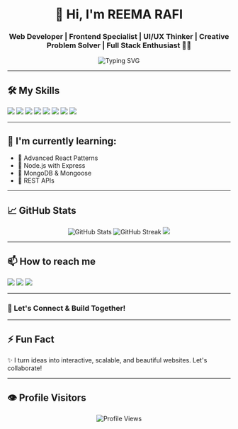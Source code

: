 <h1 align="center">👋 Hi, I'm REEMA RAFI</h1>
<h3 align="center">
  Web Developer | Frontend Specialist | UI/UX Thinker | Creative Problem Solver | Full Stack Enthusiast 🎨💡
</h3>
<p align="center">
  <img src="https://readme-typing-svg.herokuapp.com?font=Fira+Code&weight=500&pause=1000&color=3F77FF&center=true&vCenter=true&width=435&lines=Creative+Frontend+Developer;React+%7C+Node+%7C+MongoDB+Enthusiast;Let's+build+something+awesome!" alt="Typing SVG" />
</p>

---

## 🛠️ My Skills

<p align="left">
  <img src="https://img.shields.io/badge/HTML-E34F26?style=for-the-badge&logo=html5&logoColor=white"/>
  <img src="https://img.shields.io/badge/CSS-1572B6?style=for-the-badge&logo=css3&logoColor=white"/>
  <img src="https://img.shields.io/badge/JavaScript-F7DF1E?style=for-the-badge&logo=javascript&logoColor=black"/>
  <img src="https://img.shields.io/badge/React-61DAFB?style=for-the-badge&logo=react&logoColor=black"/>
  <img src="https://img.shields.io/badge/Node.js-339933?style=for-the-badge&logo=nodedotjs&logoColor=white"/>
  <img src="https://img.shields.io/badge/Express.js-000000?style=for-the-badge&logo=express&logoColor=white"/>
  <img src="https://img.shields.io/badge/MongoDB-47A248?style=for-the-badge&logo=mongodb&logoColor=white"/>
  <img src="https://img.shields.io/badge/Git-F05032?style=for-the-badge&logo=git&logoColor=white"/>
</p>

---

## 🌱 I'm currently learning:

- 🔹 Advanced React Patterns  
- 🔹 Node.js with Express  
- 🔹 MongoDB & Mongoose  
- 🔹 REST APIs  

---

## 📈 GitHub Stats

<p align="center">
  <img src="https://github-readme-stats.vercel.app/api?username=ReemaRafi&show_icons=true&theme=radical" alt="GitHub Stats" />
 <img src="https://github-readme-streak-stats.herokuapp.com/?user=ReemaRafi&theme=radical" alt="GitHub Streak"/>
<img src="https://github-readme-stats.vercel.app/api/top-langs/?username=ReemaRafi&layout=compact&theme=radical" />
</p>

---

## 📫 How to reach me

<p align="left">
  <a href="https://www.linkedin.com/in/reema-rafi-29b4ab31b" target="_blank"><img src="https://img.shields.io/badge/LinkedIn-blue?style=for-the-badge&logo=linkedin&logoColor=white"/></a>
  <a href="https://github.com/ReemaRafi" target="_blank"><img src="https://img.shields.io/badge/github-1DA1F2?style=for-the-badge&logo=twitter&logoColor=white"/></a>
  <a href="https://" target="_blank"><img src="https://img.shields.io/badge/Portfolio-000?style=for-the-badge&logo=vercel&logoColor=white"/></a>
</p>

---

### 🔗 Let's Connect & Build Together!


---

## ⚡ Fun Fact

✨ I turn ideas into interactive, scalable, and beautiful websites. Let's collaborate!

---
## 👁️ Profile Visitors

<p align="center">
  <img src="https://komarev.com/ghpvc/?username=AnisaIdrees&label=Profile+Views&color=brightgreen&style=flat" alt="Profile Views" />
</p>



